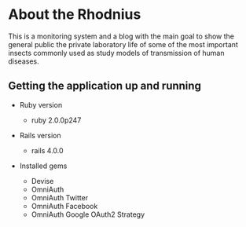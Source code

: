 # About the Rhodnius

This is a monitoring system and a blog with the main goal to show the general public
the private laboratory life of some of the most important insects commonly used as
study models of transmission of human diseases.

## Getting the application up and running

* Ruby version
    * ruby 2.0.0p247

* Rails version
    * rails 4.0.0

* Installed gems
    * Devise
    * OmniAuth
    * OmniAuth Twitter
    * OmniAuth Facebook
    * OmniAuth Google OAuth2 Strategy